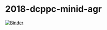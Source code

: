 # 2018-dcppc-minid-agr

[![Binder](https://mybinder.org/badge.svg)](https://mybinder.org/v2/gh/ctb/2018-dcppc-minid-agr/master?filepath=index.ipynb)

